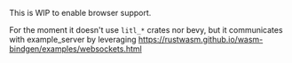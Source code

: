 This is WIP to enable browser support.

For the moment it doesn't use `litl_*` crates nor bevy, but it communicates with example_server by leveraging https://rustwasm.github.io/wasm-bindgen/examples/websockets.html 